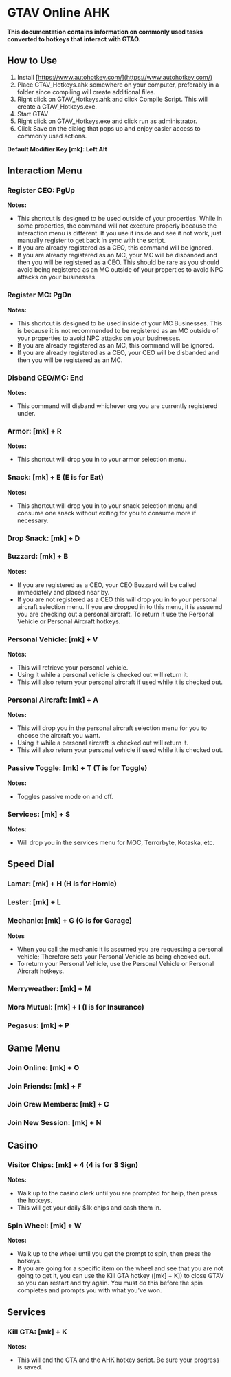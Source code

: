 # GTAV Online AHK
**This documentation contains information on commonly used tasks converted to hotkeys that interact with GTAO.**
## How to Use
1. Install [https://www.autohotkey.com/](https://www.autohotkey.com/)
1. Place GTAV_Hotkeys.ahk somewhere on your computer, preferably in a folder since compiling will create additional files.
1. Right click on GTAV_Hotkeys.ahk and click Compile Script. This will create a GTAV_Hotkeys.exe.
1. Start GTAV
1. Right click on GTAV_Hotkeys.exe and click run as administrator.
1. Click Save on the dialog that pops up and enjoy easier access to commonly used actions.




**Default Modifier Key [mk]: Left Alt**




## Interaction Menu
### Register CEO: PgUp
**Notes:**
* This shortcut is designed to be used outside of your properties. While in some properties, the command will not execture properly because the interaction menu is different. If you use it inside and see it not work, just manually register to get back in sync with the script.
* If you are already registered as a CEO, this command will be ignored.
* If you are already registered as an MC, your MC will be disbanded and then you will be registered as a CEO. This should be rare as you should avoid being registered as an MC outside of your properties to avoid NPC attacks on your businesses.
### Register MC: PgDn
**Notes:**
* This shortcut is designed to be used inside of your MC Businesses. This is because it is not recommended to be registered as an MC outside of your properties to avoid NPC attacks on your businesses.
* If you are already registered as an MC, this command will be ignored.
* If you are already registered as a CEO, your CEO will be disbanded and then you will be registered as an MC.
### Disband CEO/MC: End
**Notes:**
* This command will disband whichever org you are currently registered under.
### Armor: [mk] + R
**Notes:**
* This shortcut will drop you in to your armor selection menu.
### Snack: [mk] + E (E is for Eat)
**Notes:**
* This shortcut will drop you in to your snack selection menu and consume one snack without exiting for you to consume more if necessary.
### Drop Snack: [mk] + D
### Buzzard: [mk] + B
**Notes:**
* If you are registered as a CEO, your CEO Buzzard will be called immediately and placed near by.
* If you are not registered as a CEO this will drop you in to your personal aircraft selection menu. If you are dropped in to this menu, it is assuemd you are checking out a personal aircraft. To return it use the Personal Vehicle or Personal Aircraft hotkeys.
### Personal Vehicle: [mk] + V
**Notes:**
* This will retrieve your personal vehicle.
* Using it while a personal vehicle is checked out will return it.
* This will also return your personal aircraft if used while it is checked out.
### Personal Aircraft: [mk] + A
**Notes:**
* This will drop you in the personal aircraft selection menu for you to choose the aircraft you want.
* Using it while a personal aircraft is checked out will return it.
* This will also return your personal vehicle if used while it is checked out.
### Passive Toggle: [mk] + T (T is for Toggle)
**Notes:**
* Toggles passive mode on and off.
### Services: [mk] + S
**Notes:**
* Will drop you in the services menu for MOC, Terrorbyte, Kotaska, etc.




## Speed Dial
### Lamar: [mk] + H (H is for Homie)
### Lester: [mk] + L
### Mechanic: [mk] + G (G is for Garage)
**Notes**
* When you call the mechanic it is assumed you are requesting a personal vehicle; Therefore sets your Personal Vehicle as being checked out.
* To return your Personal Vehicle, use the Personal Vehicle or Personal Aircraft hotkeys.
### Merryweather: [mk] + M
### Mors Mutual: [mk] + I (I is for Insurance)
### Pegasus: [mk] + P




## Game Menu
### Join Online: [mk] + O
### Join Friends: [mk] + F
### Join Crew Members: [mk] + C
### Join New Session: [mk] + N



## Casino
### Visitor Chips: [mk] + 4 (4 is for $ Sign)
**Notes:**
* Walk up to the casino clerk until you are prompted for help, then press the hotkeys.
* This will get your daily $1k chips and cash them in.
### Spin Wheel: [mk] + W
**Notes:**
* Walk up to the wheel until you get the prompt to spin, then press the hotkeys.
* If you are going for a specific item on the wheel and see that you are not going to get it, you can use the Kill GTA hotkey ([mk] + K]) to close GTAV so you can restart and try again. You must do this before the spin completes and prompts you with what you've won.




## Services
### Kill GTA: [mk] + K
**Notes:**
* This will end the GTA and the AHK hotkey script. Be sure your progress is saved.
